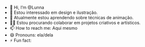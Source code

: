 - 👋 Hi, I’m @Lunna
- 👀 Estou interessado em design e ilustração. 
- 🌱 Atualmente estou aprendendo sobre técnicas de animação. 
- 💞💞️ Estou procurando colaborar em projetos criativos e artísticos. 
- 📫 How to reach me: Aqui mesmo 
- 😄 Pronouns: ela/dela 
- ⚡ Fun fact:

<!---
Lunna690/Lunna690 is a ✨ special ✨ repository because its `README.md` (this file) appears on your GitHub profile.
You can click the Preview link to take a look at your changes.
--->
